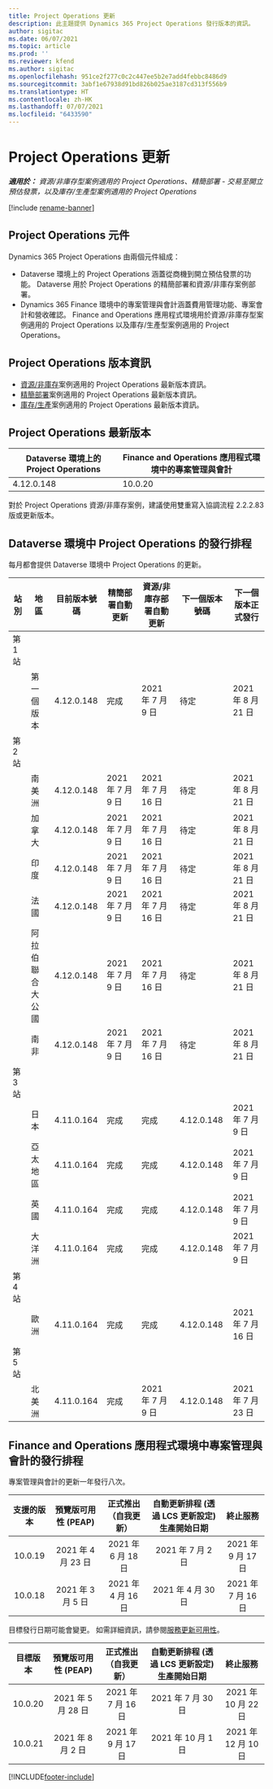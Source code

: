 ```yaml
---
title: Project Operations 更新
description: 此主題提供 Dynamics 365 Project Operations 發行版本的資訊。
author: sigitac
ms.date: 06/07/2021
ms.topic: article
ms.prod: ''
ms.reviewer: kfend
ms.author: sigitac
ms.openlocfilehash: 951ce2f277c0c2c447ee5b2e7add4febbc8486d9
ms.sourcegitcommit: 3abf1e67938d91bd826b025ae3187cd313f556b9
ms.translationtype: HT
ms.contentlocale: zh-HK
ms.lasthandoff: 07/07/2021
ms.locfileid: "6433590"
---
```

# <a name="project-operations-updates"></a>Project Operations 更新

_**適用於：** 資源/非庫存型案例適用的 Project Operations、精簡部署 - 交易至開立預估發票，以及庫存/生產型案例適用的 Project Operations_

[!include [rename-banner](~/includes/cc-data-platform-banner.md)]

## <a name="project-operations-components"></a>Project Operations 元件

Dynamics 365 Project Operations 由兩個元件組成：

- Dataverse 環境上的 Project Operations 涵蓋從商機到開立預估發票的功能。 Dataverse 用於 Project Operations 的精簡部署和資源/非庫存案例部署。
- Dynamics 365 Finance 環境中的專案管理與會計涵蓋費用管理功能、專案會計和營收確認。 Finance and Operations 應用程式環境用於資源/非庫存型案例適用的 Project Operations 以及庫存/生產型案例適用的 Project Operations。

## <a name="project-operations-release-notes"></a>Project Operations 版本資訊
- [資源/非庫存](whats-new-july-2021-resource-based.md)案例適用的 Project Operations 最新版本資訊。
- [精簡部署](../pro/whats-new/whats-new-july-2021-lite.md)案例適用的 Project Operations 最新版本資訊。
- [庫存/生產](../prod-pma/whats-new/whats-new-jul-2021-stocked.md)案例適用的 Project Operations 最新版本資訊。

## <a name="project-operations-latest-version"></a>Project Operations 最新版本

| Dataverse 環境上的 Project Operations | Finance and Operations 應用程式環境中的專案管理與會計 | 
| --- | --- |
| 4.12.0.148 | 10.0.20 |

對於 Project Operations 資源/非庫存案例，建議使用雙重寫入協調流程 2.2.2.83 版或更新版本。

## <a name="release-schedule-for-project-operations-on-dataverse-environment"></a>Dataverse 環境中 Project Operations 的發行排程

每月都會提供 Dataverse 環境中 Project Operations 的更新。 

| 站別 | 地區 | 目前版本號碼 | 精簡部署自動更新 | 資源/非庫存部署自動更新 | 下一個版本號碼 | 下一個版本正式發行 |
|-----------|-----------------------|-----------------|--------------|---------------------|---------------------|---------------------|
| 第 1 站 |   &nbsp;              |    &nbsp;       | &nbsp;       |      &nbsp;         |      &nbsp;         |      &nbsp;         |
|   &nbsp;  | 第一個版本         |  4.12.0.148     | 完成     | 2021 年 7 月 9 日          | 待定                 | 2021 年 8 月 21 日        |
| 第 2 站 |   &nbsp;              |    &nbsp;       | &nbsp;       |      &nbsp;         |      &nbsp;         |      &nbsp;         |
|   &nbsp;  | 南美洲         |  4.12.0.148     | 2021 年 7 月 9 日   | 2021 年 7 月 16 日          | 待定                 | 2021 年 8 月 21 日        |
|    &nbsp; | 加拿大                |  4.12.0.148     | 2021 年 7 月 9 日   | 2021 年 7 月 16 日          | 待定                 | 2021 年 8 月 21 日        |
|   &nbsp;  | 印度                 |  4.12.0.148     | 2021 年 7 月 9 日   | 2021 年 7 月 16 日          | 待定                 | 2021 年 8 月 21 日        |
|   &nbsp;  | 法國                |  4.12.0.148     | 2021 年 7 月 9 日   | 2021 年 7 月 16 日          | 待定                 | 2021 年 8 月 21 日        |
|   &nbsp;  | 阿拉伯聯合大公國  |  4.12.0.148     | 2021 年 7 月 9 日   | 2021 年 7 月 16 日          | 待定                 | 2021 年 8 月 21 日        |
|   &nbsp;  | 南非          |  4.12.0.148     | 2021 年 7 月 9 日   | 2021 年 7 月 16 日          | 待定                 | 2021 年 8 月 21 日        |
| 第 3 站 |      &nbsp;           |     &nbsp;      |     &nbsp;   |      &nbsp;         |      &nbsp;         |      &nbsp;         |
|   &nbsp;  | 日本                 |  4.11.0.164     | 完成     | 完成            | 4.12.0.148          | 2021 年 7 月 9 日          |
|   &nbsp;  | 亞太地區          |  4.11.0.164     | 完成     | 完成            | 4.12.0.148          | 2021 年 7 月 9 日          |
|   &nbsp;  | 英國         |  4.11.0.164     | 完成     | 完成            | 4.12.0.148          | 2021 年 7 月 9 日          |
|   &nbsp;  | 大洋洲               |  4.11.0.164     | 完成     | 完成            | 4.12.0.148          | 2021 年 7 月 9 日          |
| 第 4 站 |     &nbsp;            |     &nbsp;      |     &nbsp;   |      &nbsp;         |      &nbsp;         |      &nbsp;         |
|   &nbsp;  | 歐洲                |  4.11.0.164     | 完成     | 完成            | 4.12.0.148          | 2021 年 7 月 16 日          |
| 第 5 站 |     &nbsp;            |     &nbsp;      |     &nbsp;   |      &nbsp;         |      &nbsp;         |      &nbsp;         |
|   &nbsp;  | 北美洲         |  4.11.0.164     | 完成     | 2021 年 7 月 9 日          | 4.12.0.148          | 2021 年 7 月 23 日          |



## <a name="release-schedule-for-project-management-and-accounting-in-the-finance-and-operations-apps-environment"></a>Finance and Operations 應用程式環境中專案管理與會計的發行排程

專案管理與會計的更新一年發行八次。

|          支援的版本          | 預覽版可用性 (PEAP) | 正式推出（自我更新） | 自動更新排程 (透過 LCS 更新設定) 生產開始日期 |   終止服務   |
|:-------------------------:|:---------------------------:|:---------------------------------:|:--------------------------------------------------------------------:|:------------------:|
|          10.0.19          |        2021 年 4 月 23 日       |            2021 年 6 月 18 日           |                             2021 年 7 月 2 日                             | 2021 年 9 月 17 日 |
|          10.0.18          |        2021 年 3 月 5 日        |           2021 年 4 月 16 日          |                            2021 年 4 月 30 日                            |    2021 年 7 月 16 日   |


目標發行日期可能會變更。 如需詳細資訊，請參閱[服務更新可用性](/dynamics365/fin-ops-core/fin-ops/get-started/public-preview-releases?toc=%2fdynamics365%2ffinance%2ftoc.json)。

|          目標版本          | 預覽版可用性 (PEAP) | 正式推出（自我更新） | 自動更新排程 (透過 LCS 更新設定) 生產開始日期 |   終止服務   |
|:-------------------------:|:---------------------------:|:---------------------------------:|:--------------------------------------------------------------------:|:------------------:|
|          10.0.20          |         2021 年 5 月 28 日        |           2021 年 7 月 16 日           |                             2021 年 7 月 30 日                             |  2021 年 10 月 22 日  |
|          10.0.21          |         2021 年 8 月 2 日     |           2021 年 9 月 17 日      |                             2021 年 10 月 1 日                           |  2021 年 12 月 10 日  |


[!INCLUDE[footer-include](../includes/footer-banner.md)]
